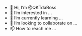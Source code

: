 - 👋 Hi, I’m @QKTdaBoss
- 👀 I’m interested in ...
- 🌱 I’m currently learning ...
- 💞️ I’m looking to collaborate on ...
- 📫 How to reach me ...

<!---
QKTdaBoss/QKTdaBoss is a ✨ special ✨ repository because its `README.md` (this file) appears on your GitHub profile.
You can click the Preview link to take a look at your changes.
--->
